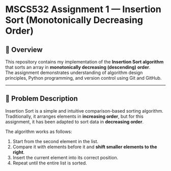 # MSCS532 Assignment 1 — Insertion Sort (Monotonically Decreasing Order)

## 📘 Overview
This repository contains my implementation of the **Insertion Sort algorithm** that sorts an array in **monotonically decreasing (descending) order**.  
The assignment demonstrates understanding of algorithm design principles, Python programming, and version control using Git and GitHub.

---

## 🧩 Problem Description
Insertion Sort is a simple and intuitive comparison-based sorting algorithm.  
Traditionally, it arranges elements in **increasing order**, but for this assignment, it has been adapted to sort data in **decreasing order**.

The algorithm works as follows:
1. Start from the second element in the list.
2. Compare it with elements before it and **shift smaller elements to the right**.
3. Insert the current element into its correct position.
4. Repeat until the entire list is sorted.


